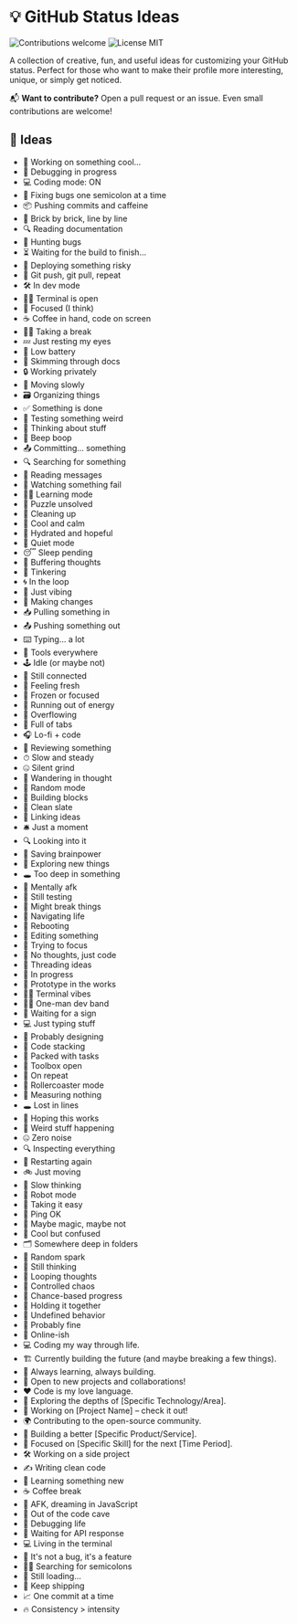 # 💡 GitHub Status Ideas

<p>
  <img alt="Contributions welcome" src="https://img.shields.io/badge/Contributions-welcome-green">
  <img alt="License MIT" src="https://img.shields.io/badge/License-MIT-orange">
</p>

A collection of creative, fun, and useful ideas for customizing your GitHub status. Perfect for those who want to make their profile more interesting, unique, or simply get noticed.

📬 **Want to contribute?** Open a pull request or an issue. Even small contributions are welcome!

## 📕 Ideas

- 🚧 Working on something cool...
- 🧪 Debugging in progress
- 💻 Coding mode: ON
- 🔧 Fixing bugs one semicolon at a time
- 📦 Pushing commits and caffeine
- 🧱 Brick by brick, line by line
- 🔍 Reading documentation
- 🐞 Hunting bugs
- ⏳ Waiting for the build to finish...
- 🚀 Deploying something risky
- 🔁 Git push, git pull, repeat
- 🛠️ In dev mode
- 🧑‍💻 Terminal is open
- 🧠 Focused (I think)
- ☕ Coffee in hand, code on screen
- 🧘‍♂️ Taking a break
- 💤 Just resting my eyes
- 🔋 Low battery
- 📖 Skimming through docs
- 🔒 Working privately
- 🐢 Moving slowly
- 🗃 Organizing things
- ✅ Something is done
- 🧪 Testing something weird
- 🤔 Thinking about stuff
- 🤖 Beep boop
- 📤 Committing... something
- 🔍 Searching for something
- 💬 Reading messages
- 👀 Watching something fail
- 🧑‍🏫 Learning mode
- 🧩 Puzzle unsolved
- 🧹 Cleaning up
- 🧊 Cool and calm
- 🧃 Hydrated and hopeful
- 🧏 Quiet mode
- 😴 Sleep pending
- 🧠 Buffering thoughts
- 🔧 Tinkering
- 🌀 In the loop
- 📎 Just vibing
- 🧬 Making changes
- 📥 Pulling something in
- 📤 Pushing something out
- ⌨️ Typing... a lot
- 🧰 Tools everywhere
- 🕹 Idle (or maybe not)
- 📡 Still connected
- 🌿 Feeling fresh
- 🧊 Frozen or focused
- 🔋 Running out of energy
- 🤯 Overflowing
- 🧠 Full of tabs
- 🎧 Lo-fi + code
- 📄 Reviewing something
- ⏱ Slow and steady
- 🤐 Silent grind
- 🌌 Wandering in thought
- 🎲 Random mode
- 🧱 Building blocks
- 🧼 Clean slate
- 🔗 Linking ideas
- 🛎 Just a moment
- 🔍 Looking into it
- 💾 Saving brainpower
- 🔭 Exploring new things
- 🕳 Too deep in something
- 🚪 Mentally afk
- 🧪 Still testing
- 🧪 Might break things
- 🧭 Navigating life
- 🧠 Rebooting
- 📄 Editing something
- 🎯 Trying to focus
- 🧠 No thoughts, just code
- 🧵 Threading ideas
- 🚧 In progress
- 🧪 Prototype in the works
- 🧑‍💻 Terminal vibes
- 🧑‍🎤 One-man dev band
- 🚦 Waiting for a sign
- 💻 Just typing stuff
- 🎨 Probably designing
- 🧱 Code stacking
- 🎒 Packed with tasks
- 🧰 Toolbox open
- 🔂 On repeat
- 🎢 Rollercoaster mode
- 📐 Measuring nothing
- 🕳 Lost in lines
- 🤞 Hoping this works
- 🧪 Weird stuff happening
- 🤐 Zero noise
- 🔍 Inspecting everything
- 🔄 Restarting again
- 🚲 Just moving
- 🧠 Slow thinking
- 🤖 Robot mode
- 🧃 Taking it easy
- 📡 Ping OK
- 🥢 Maybe magic, maybe not
- 🧊 Cool but confused
- 🗂 Somewhere deep in folders
- 🌠 Random spark
- 🧠 Still thinking
- 🔁 Looping thoughts
- 🧪 Controlled chaos
- 🎲 Chance-based progress
- 🧷 Holding it together
- 🔮 Undefined behavior
- 🧯 Probably fine
- 📶 Online-ish
- 💻 Coding my way through life.
- 🏗️ Currently building the future (and maybe breaking a few things).
- 📘 Always learning, always building.
- 🤝 Open to new projects and collaborations!
- ❤️ Code is my love language.
- 🔬 Exploring the depths of [Specific Technology/Area].
- 🚀 Working on [Project Name] – check it out!
- 🌍 Contributing to the open-source community.
- 🧱 Building a better [Specific Product/Service].
- 🎯 Focused on [Specific Skill] for the next [Time Period].
- 🛠️ Working on a side project
- ✍️ Writing clean code
- 🧠 Learning something new
- ☕ Coffee break
- 🌙 AFK, dreaming in JavaScript
- 🚪 Out of the code cave
- 👾 Debugging life
- 📡 Waiting for API response
- 💻 Living in the terminal
- 🐛 It's not a bug, it's a feature
- 🕵️‍♂️ Searching for semicolons
- 🐢 Still loading...
- 💪 Keep shipping
- 📈 One commit at a time
- 🔥 Consistency > intensity
